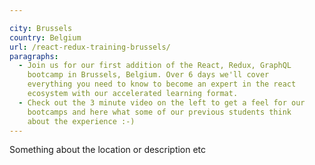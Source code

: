 ```yaml
---

city: Brussels
country: Belgium
url: /react-redux-training-brussels/
paragraphs:
  - Join us for our first addition of the React, Redux, GraphQL
    bootcamp in Brussels, Belgium. Over 6 days we'll cover
    everything you need to know to become an expert in the react
    ecosystem with our accelerated learning format.
  - Check out the 3 minute video on the left to get a feel for our
    bootcamps and here what some of our previous students think
    about the experience :-)
---
```


Something about the location or description etc
